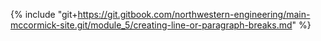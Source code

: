 {% include "git+https://git.gitbook.com/northwestern-engineering/main-mccormick-site.git/module_5/creating-line-or-paragraph-breaks.md" %}

